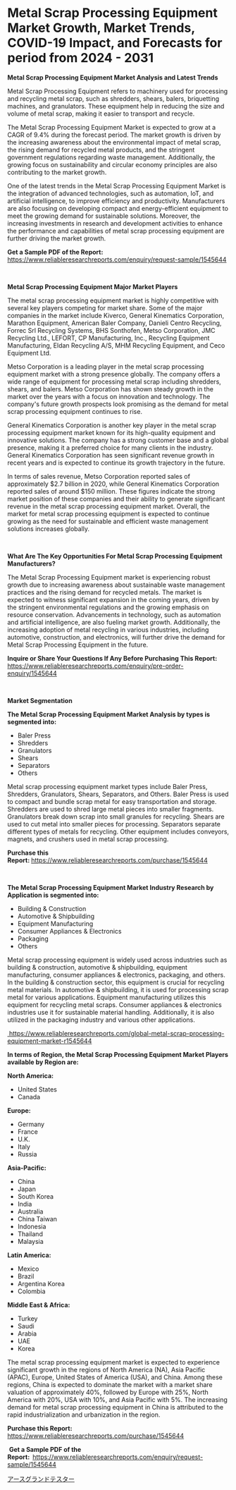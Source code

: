 <p><h1>Metal Scrap Processing Equipment Market Growth, Market Trends, COVID-19 Impact, and Forecasts for period from 2024 - 2031</h1></p><p><strong>Metal Scrap Processing Equipment Market Analysis and Latest Trends</strong></p>
<p><p>Metal Scrap Processing Equipment refers to machinery used for processing and recycling metal scrap, such as shredders, shears, balers, briquetting machines, and granulators. These equipment help in reducing the size and volume of metal scrap, making it easier to transport and recycle.</p><p>The Metal Scrap Processing Equipment Market is expected to grow at a CAGR of 9.4% during the forecast period. The market growth is driven by the increasing awareness about the environmental impact of metal scrap, the rising demand for recycled metal products, and the stringent government regulations regarding waste management. Additionally, the growing focus on sustainability and circular economy principles are also contributing to the market growth.</p><p>One of the latest trends in the Metal Scrap Processing Equipment Market is the integration of advanced technologies, such as automation, IoT, and artificial intelligence, to improve efficiency and productivity. Manufacturers are also focusing on developing compact and energy-efficient equipment to meet the growing demand for sustainable solutions. Moreover, the increasing investments in research and development activities to enhance the performance and capabilities of metal scrap processing equipment are further driving the market growth.</p></p>
<p><strong>Get a Sample PDF of the Report:&nbsp;</strong> <a href="https://www.reliableresearchreports.com/enquiry/request-sample/1545644">https://www.reliableresearchreports.com/enquiry/request-sample/1545644</a></p>
<p>&nbsp;</p>
<p><strong>Metal Scrap Processing Equipment Major Market Players</strong></p>
<p><p>The metal scrap processing equipment market is highly competitive with several key players competing for market share. Some of the major companies in the market include Kiverco, General Kinematics Corporation, Marathon Equipment, American Baler Company, Danieli Centro Recycling, Forrec Srl Recycling Systems, BHS Sonthofen, Metso Corporation, JMC Recycling Ltd., LEFORT, CP Manufacturing, Inc., Recycling Equipment Manufacturing, Eldan Recycling A/S, MHM Recycling Equipment, and Ceco Equipment Ltd.</p><p>Metso Corporation is a leading player in the metal scrap processing equipment market with a strong presence globally. The company offers a wide range of equipment for processing metal scrap including shredders, shears, and balers. Metso Corporation has shown steady growth in the market over the years with a focus on innovation and technology. The company's future growth prospects look promising as the demand for metal scrap processing equipment continues to rise.</p><p>General Kinematics Corporation is another key player in the metal scrap processing equipment market known for its high-quality equipment and innovative solutions. The company has a strong customer base and a global presence, making it a preferred choice for many clients in the industry. General Kinematics Corporation has seen significant revenue growth in recent years and is expected to continue its growth trajectory in the future.</p><p>In terms of sales revenue, Metso Corporation reported sales of approximately $2.7 billion in 2020, while General Kinematics Corporation reported sales of around $150 million. These figures indicate the strong market position of these companies and their ability to generate significant revenue in the metal scrap processing equipment market. Overall, the market for metal scrap processing equipment is expected to continue growing as the need for sustainable and efficient waste management solutions increases globally.</p></p>
<p>&nbsp;</p>
<p><strong>What Are The Key Opportunities For Metal Scrap Processing Equipment Manufacturers?</strong></p>
<p><p>The Metal Scrap Processing Equipment market is experiencing robust growth due to increasing awareness about sustainable waste management practices and the rising demand for recycled metals. The market is expected to witness significant expansion in the coming years, driven by the stringent environmental regulations and the growing emphasis on resource conservation. Advancements in technology, such as automation and artificial intelligence, are also fueling market growth. Additionally, the increasing adoption of metal recycling in various industries, including automotive, construction, and electronics, will further drive the demand for Metal Scrap Processing Equipment in the future.</p></p>
<p><strong>Inquire or Share Your Questions If Any Before Purchasing This Report:</strong> <a href="https://www.reliableresearchreports.com/enquiry/pre-order-enquiry/1545644">https://www.reliableresearchreports.com/enquiry/pre-order-enquiry/1545644</a></p>
<p>&nbsp;</p>
<p><strong>Market Segmentation</strong></p>
<p><strong>The Metal Scrap Processing Equipment Market Analysis by types is segmented into:</strong></p>
<p><ul><li>Baler Press</li><li>Shredders</li><li>Granulators</li><li>Shears</li><li>Separators</li><li>Others</li></ul></p>
<p><p>Metal scrap processing equipment market types include Baler Press, Shredders, Granulators, Shears, Separators, and Others. Baler Press is used to compact and bundle scrap metal for easy transportation and storage. Shredders are used to shred large metal pieces into smaller fragments. Granulators break down scrap into small granules for recycling. Shears are used to cut metal into smaller pieces for processing. Separators separate different types of metals for recycling. Other equipment includes conveyors, magnets, and crushers used in metal scrap processing.</p></p>
<p><strong>Purchase this Report:&nbsp;</strong><a href="https://www.reliableresearchreports.com/purchase/1545644">https://www.reliableresearchreports.com/purchase/1545644</a></p>
<p>&nbsp;</p>
<p><strong>The Metal Scrap Processing Equipment Market Industry Research by Application is segmented into:</strong></p>
<p><ul><li>Building & Construction</li><li>Automotive & Shipbuilding</li><li>Equipment Manufacturing</li><li>Consumer Appliances & Electronics</li><li>Packaging</li><li>Others</li></ul></p>
<p><p>Metal scrap processing equipment is widely used across industries such as building & construction, automotive & shipbuilding, equipment manufacturing, consumer appliances & electronics, packaging, and others. In the building & construction sector, this equipment is crucial for recycling metal materials. In automotive & shipbuilding, it is used for processing scrap metal for various applications. Equipment manufacturing utilizes this equipment for recycling metal scraps. Consumer appliances & electronics industries use it for sustainable material handling. Additionally, it is also utilized in the packaging industry and various other applications.</p></p>
<p><a href="https://www.reliableresearchreports.com/global-metal-scrap-processing-equipment-market-r1545644">&nbsp;https://www.reliableresearchreports.com/global-metal-scrap-processing-equipment-market-r1545644</a></p>
<p><strong>In terms of Region, the Metal Scrap Processing Equipment Market Players available by Region are:</strong></p>
<p>
    <p> <strong> North America: </strong>
        <ul>
            <li>United States</li>
            <li>Canada</li>
        </ul>
        </p> 
    <p> <strong> Europe: </strong>
        <ul>
            <li>Germany</li>
            <li>France</li>
            <li>U.K.</li>
            <li>Italy</li>
            <li>Russia</li>
        </ul>
        </p> 
    <p> <strong> Asia-Pacific: </strong>
        <ul>
            <li>China</li>
            <li>Japan</li>
            <li>South Korea</li>
            <li>India</li>
            <li>Australia</li>
            <li>China Taiwan</li>
            <li>Indonesia</li>
            <li>Thailand</li>
            <li>Malaysia</li>
        </ul>
        </p> 
    <p> <strong> Latin America: </strong>
        <ul>
            <li>Mexico</li>
            <li>Brazil</li>
            <li>Argentina Korea</li>
            <li>Colombia</li>
        </ul>
        </p> 
    <p> <strong> Middle East & Africa: </strong>
        <ul>
            <li>Turkey</li>
            <li>Saudi</li>
            <li>Arabia</li>
            <li>UAE</li>
            <li>Korea</li>
        </ul>
    </p>
    </p>
<p><p>The metal scrap processing equipment market is expected to experience significant growth in the regions of North America (NA), Asia Pacific (APAC), Europe, United States of America (USA), and China. Among these regions, China is expected to dominate the market with a market share valuation of approximately 40%, followed by Europe with 25%, North America with 20%, USA with 10%, and Asia Pacific with 5%. The increasing demand for metal scrap processing equipment in China is attributed to the rapid industrialization and urbanization in the region.</p></p>
<p><strong>Purchase this Report: </strong><a href="https://www.reliableresearchreports.com/purchase/1545644">https://www.reliableresearchreports.com/purchase/1545644</a></p>
<p>&nbsp;<strong>Get a Sample PDF of the Report:&nbsp;&nbsp;</strong><a href="https://www.reliableresearchreports.com/enquiry/request-sample/1545644">https://www.reliableresearchreports.com/enquiry/request-sample/1545644</a></p>
<p><strong></strong></p>
<p><p><a href="https://github.com/oqoeusbvpadwjs08/Market-Research-Report-List-1/blob/main/222486428339.md">アースグランドテスター</a></p></p>